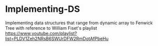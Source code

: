 # Implementing-DS

Implementing data structures that range from dynamic array to Fenwick Tree with reference to William Fiset's playlist https://www.youtube.com/playlist?list=PLDV1Zeh2NRsB6SWUrDFW2RmDotAfPbeHu
